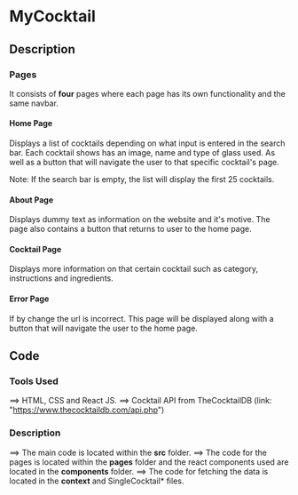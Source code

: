 # MyCocktail

## Description

### Pages
It consists of **four** pages where each page has its own functionality and the same navbar.

#### Home Page
Displays a list of cocktails depending on what input is entered in the search bar. Each cocktail
shows has an image, name and type of glass used. As well as a button that will navigate the user 
to that specific cocktail's page.

Note: If the search bar is empty, the list will display the first 25 cocktails.

#### About Page
Displays dummy text as information on the website and it's motive. The page also contains a button
that returns to user to the home page.

#### Cocktail Page
Displays more information on that certain cocktail such as category, instructions and ingredients.

#### Error Page
If by change the url is incorrect. This page will be displayed along with a button that will 
navigate the user to the home page.

## Code

### Tools Used
==> HTML, CSS and React JS.
==> Cocktail API from TheCocktailDB (link: "https://www.thecocktaildb.com/api.php")

### Description
==> The main code is located within the **src** folder. 
==> The code for the pages is located within the **pages** folder and the react components used are
located in the **components** folder. 
==> The code for fetching the data is located in the **context** and SingleCocktail* files.
